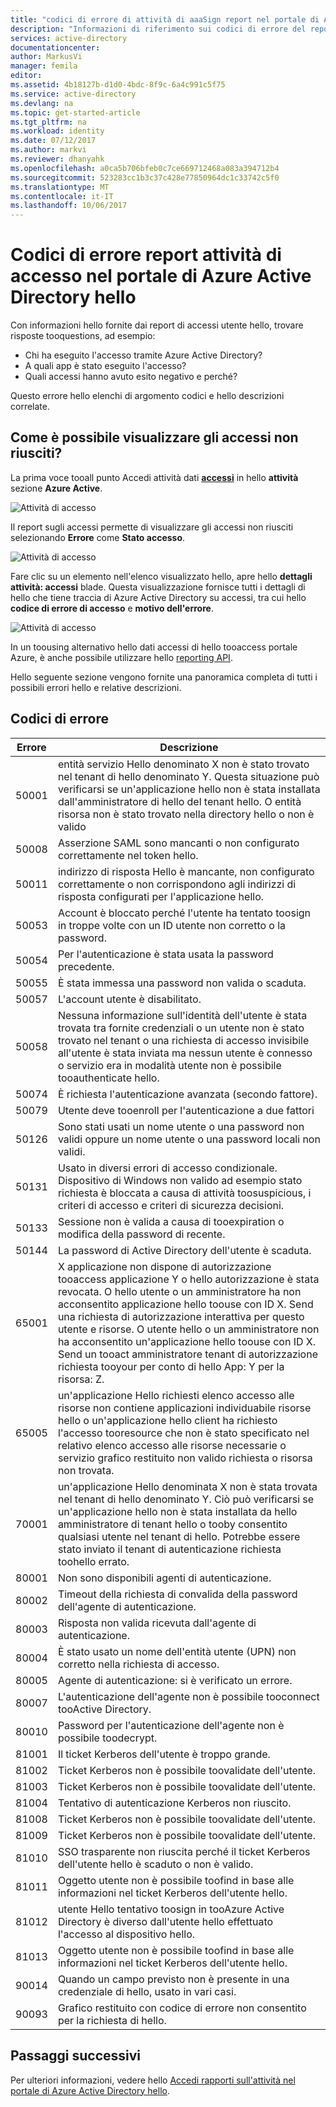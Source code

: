 ```yaml
---
title: "codici di errore di attività di aaaSign report nel portale di Azure Active Directory hello | Documenti Microsoft"
description: "Informazioni di riferimento sui codici di errore del report delle attività di accesso."
services: active-directory
documentationcenter: 
author: MarkusVi
manager: femila
editor: 
ms.assetid: 4b18127b-d1d0-4bdc-8f9c-6a4c991c5f75
ms.service: active-directory
ms.devlang: na
ms.topic: get-started-article
ms.tgt_pltfrm: na
ms.workload: identity
ms.date: 07/12/2017
ms.author: markvi
ms.reviewer: dhanyahk
ms.openlocfilehash: a0ca5b706bfeb0c7ce669712468a083a394712b4
ms.sourcegitcommit: 523283cc1b3c37c428e77850964dc1c33742c5f0
ms.translationtype: MT
ms.contentlocale: it-IT
ms.lasthandoff: 10/06/2017
---
```

# <a name="sign-in-activity-report-error-codes-in-hello-azure-active-directory-portal"></a>Codici di errore report attività di accesso nel portale di Azure Active Directory hello

Con informazioni hello fornite dai report di accessi utente hello, trovare risposte tooquestions, ad esempio:

- Chi ha eseguito l'accesso tramite Azure Active Directory?
- A quali app è stato eseguito l'accesso?
- Quali accessi hanno avuto esito negativo e perché?

Questo errore hello elenchi di argomento codici e hello descrizioni correlate. 

## <a name="how-can-i-display-failed-sign-ins"></a>Come è possibile visualizzare gli accessi non riusciti? 

La prima voce tooall punto Accedi attività dati  **[accessi](https://portal.azure.com/#blade/Microsoft_AAD_IAM/ActiveDirectoryMenuBlade/SignIns)**  in hello **attività** sezione **Azure Active**.


![Attività di accesso](./media/active-directory-reporting-activity-sign-ins-errors/61.png "Attività di accesso")


Il report sugli accessi permette di visualizzare gli accessi non riusciti selezionando **Errore** come **Stato accesso**.


![Attività di accesso](./media/active-directory-reporting-activity-sign-ins-errors/06.png "Attività di accesso")

Fare clic su un elemento nell'elenco visualizzato hello, apre hello **dettagli attività: accessi** blade. Questa visualizzazione fornisce tutti i dettagli di hello che tiene traccia di Azure Active Directory su accessi, tra cui hello **codice di errore di accesso** e **motivo dell'errore**.

![Attività di accesso](./media/active-directory-reporting-activity-sign-ins-errors/05.png "Attività di accesso")


In un toousing alternativo hello dati accessi di hello tooaccess portale Azure, è anche possibile utilizzare hello [reporting API](active-directory-reporting-api-getting-started-azure-portal.md).


Hello seguente sezione vengono fornite una panoramica completa di tutti i possibili errori hello e relative descrizioni. 

## <a name="error-codes"></a>Codici di errore

| Errore| Descrizione |
| --- | --- |
| 50001| entità servizio Hello denominato X non è stato trovato nel tenant di hello denominato Y. Questa situazione può verificarsi se un'applicazione hello non è stata installata dall'amministratore di hello del tenant hello. O entità risorsa non è stato trovato nella directory hello o non è valido|
| 50008| Asserzione SAML sono mancanti o non configurato correttamente nel token hello.|
| 50011| indirizzo di risposta Hello è mancante, non configurato correttamente o non corrispondono agli indirizzi di risposta configurati per l'applicazione hello.|
| 50053| Account è bloccato perché l'utente ha tentato toosign in troppe volte con un ID utente non corretto o la password.|
| 50054| Per l'autenticazione è stata usata la password precedente.|
| 50055| È stata immessa una password non valida o scaduta.|
| 50057| L'account utente è disabilitato.|
| 50058| Nessuna informazione sull'identità dell'utente è stata trovata tra fornite credenziali o un utente non è stato trovato nel tenant o una richiesta di accesso invisibile all'utente è stata inviata ma nessun utente è connesso o servizio era in modalità utente non è possibile tooauthenticate hello.|
| 50074| È richiesta l'autenticazione avanzata (secondo fattore).|
| 50079| Utente deve tooenroll per l'autenticazione a due fattori|
| 50126| Sono stati usati un nome utente o una password non validi oppure un nome utente o una password locali non validi.|
| 50131| Usato in diversi errori di accesso condizionale. Dispositivo di Windows non valido ad esempio stato richiesta è bloccata a causa di attività toosuspicious, i criteri di accesso e criteri di sicurezza decisioni.|
| 50133| Sessione non è valida a causa di tooexpiration o modifica della password di recente.|
| 50144| La password di Active Directory dell'utente è scaduta.|
| 65001| X applicazione non dispone di autorizzazione tooaccess applicazione Y o hello autorizzazione è stata revocata. O hello utente o un amministratore ha non acconsentito applicazione hello toouse con ID X. Send una richiesta di autorizzazione interattiva per questo utente e risorse. O utente hello o un amministratore non ha acconsentito un'applicazione hello toouse con ID X. Send un tooact amministratore tenant di autorizzazione richiesta tooyour per conto di hello App: Y per la risorsa: Z.|
| 65005| un'applicazione Hello richiesti elenco accesso alle risorse non contiene applicazioni individuabile risorse hello o un'applicazione hello client ha richiesto l'accesso tooresource che non è stato specificato nel relativo elenco accesso alle risorse necessarie o servizio grafico restituito non valido richiesta o risorsa non trovata.|
| 70001| un'applicazione Hello denominata X non è stata trovata nel tenant di hello denominato Y. Ciò può verificarsi se un'applicazione hello non è stata installata da hello amministratore di tenant hello o tooby consentito qualsiasi utente nel tenant di hello. Potrebbe essere stato inviato il tenant di autenticazione richiesta toohello errato.|
| 80001| Non sono disponibili agenti di autenticazione.|
| 80002| Timeout della richiesta di convalida della password dell'agente di autenticazione.|
| 80003| Risposta non valida ricevuta dall'agente di autenticazione.|
| 80004| È stato usato un nome dell'entità utente (UPN) non corretto nella richiesta di accesso.|
| 80005| Agente di autenticazione: si è verificato un errore.|
| 80007| L'autenticazione dell'agente non è possibile tooconnect tooActive Directory.|
| 80010| Password per l'autenticazione dell'agente non è possibile toodecrypt.|
| 81001| Il ticket Kerberos dell'utente è troppo grande.|
| 81002| Ticket Kerberos non è possibile toovalidate dell'utente.|
| 81003| Ticket Kerberos non è possibile toovalidate dell'utente.|
| 81004| Tentativo di autenticazione Kerberos non riuscito.|
| 81008| Ticket Kerberos non è possibile toovalidate dell'utente.|
| 81009| Ticket Kerberos non è possibile toovalidate dell'utente.|
| 81010| SSO trasparente non riuscita perché il ticket Kerberos dell'utente hello è scaduto o non è valido.|
| 81011| Oggetto utente non è possibile toofind in base alle informazioni nel ticket Kerberos dell'utente hello.|
| 81012| utente Hello tentativo toosign in tooAzure Active Directory è diverso dall'utente hello effettuato l'accesso al dispositivo hello.|
| 81013| Oggetto utente non è possibile toofind in base alle informazioni nel ticket Kerberos dell'utente hello.|
| 90014| Quando un campo previsto non è presente in una credenziale di hello, usato in vari casi.|
| 90093| Grafico restituito con codice di errore non consentito per la richiesta di hello.|



## <a name="next-steps"></a>Passaggi successivi

Per ulteriori informazioni, vedere hello [Accedi rapporti sull'attività nel portale di Azure Active Directory hello](active-directory-reporting-activity-sign-ins.md).

